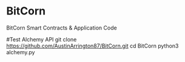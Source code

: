 # BitCorn
BitCorn Smart Contracts &amp; Application Code

#Test Alchemy API
git clone https://github.com/AustinArrington87/BitCorn.git
cd BitCorn
python3 alchemy.py
